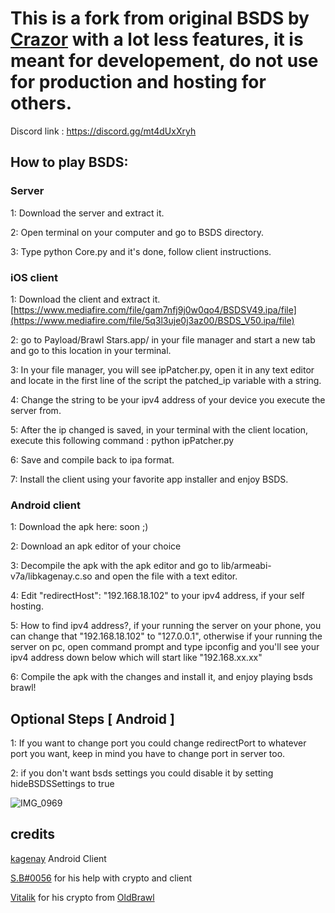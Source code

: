 # This is a fork from original BSDS by [Crazor](https://github.com/CrazorTheCat)  with a lot less features, it is meant for developement, do not use for production and hosting for others.

Discord link : https://discord.gg/mt4dUxXryh


## How to play BSDS: ##

### Server ###
1: Download the server and extract it.

2: Open terminal on your computer and go to BSDS directory.

3: Type python Core.py and it's done, follow client instructions.

### iOS client ###
1: Download the client and extract it. [https://www.mediafire.com/file/gam7nfj9j0w0qo4/BSDSV49.ipa/file](https://www.mediafire.com/file/5q3l3uje0j3az00/BSDS_V50.ipa/file)

2: go to Payload/Brawl Stars.app/ in your file manager and start a new tab and go to this location in your terminal.

3: In your file manager, you will see ipPatcher.py, open it in any text editor and locate in the first line of the script the patched_ip variable with a string.

4: Change the string to be your ipv4 address of your device you execute the server from.

5: After the ip changed is saved, in your terminal with the client location, execute this following command : python ipPatcher.py

6: Save and compile back to ipa format.

7: Install the client using your favorite app installer and enjoy BSDS.

### Android client ###
1: Download the apk here: soon ;)

2: Download an apk editor of your choice

3: Decompile the apk with the apk editor and go to lib/armeabi-v7a/libkagenay.c.so and open the file with a text editor.

4: Edit "redirectHost": "192.168.18.102" to your ipv4 address, if your self hosting.

5: How to find ipv4 address?, if your running the server on your phone, you can change that "192.168.18.102" to "127.0.0.1", otherwise if your running the server on pc, open command prompt and type ipconfig and you'll see your ipv4 address down below which will start like "192.168.xx.xx"

6: Compile the apk with the changes and install it, and enjoy playing bsds brawl!

## Optional Steps [ Android ] ##
1: If you want to change port you could change redirectPort to whatever port you want, keep in mind you have to change port in server too.

2: if you don't want bsds settings you could disable it by setting hideBSDSSettings to true 

![IMG_0969](https://github.com/risporce/BSDS-V50/assets/72312877/0750e417-0213-408b-bcf9-7f4ac95200c5)

## credits ##
[kagenay](https://github.com/kagenay) Android Client

[S.B#0056](https://github.com/HaccerCat) for his help with crypto and client

[Vitalik](https://github.com/VitalikObject) for his crypto from [OldBrawl](https://github.com/VitalikObject/OldBrawl)
